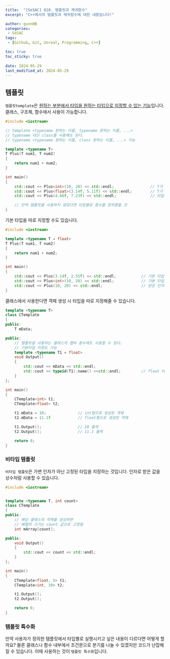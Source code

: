 ```yaml
---
title:  "[SeSAC] 010. 템플릿과 재귀함수"
excerpt: "C++에서의 템플릿과 재귀함수에 대한 내용입니다!"

author: gunnHB
categories: 
 - SeSAC
tags: 
 - [Github, Git, Unreal, Programming, C++]

toc: true
toc_sticky: true
 
date: 2024-05-29
last_modified_at: 2024-05-29
---
```


## 템플릿
`템플릿template`은 <u>원하는 부분에서 타입을 원하는 타입으로 지정할 수 있는 기능</u>입니다. 클래스, 구조체, 함수에서 사용이 가능합니다.

```c++
#include <iostream>

// template <typename 원하는 이름, typename 원하는 이름, ...>
// typename 대신 class를 사용해도 된다.
// typename <typename 원하는 이름, class 원하는 이름, ...> 가능

template <typename T>
T Plus(T num1, T num2)
{
	return num1 + num2;
}

int main()
{
	std::cout << Plus<int>(10, 20) << std::endl;				// T가 int 화
	std::cout << Plus<float>(3.14f, 5.11f) << std::endl;		// T가 float 화
	std::cout << Plus(4.66f, 7.23f) << std::endl;				// 타입을 생략하면 인자의 타입으로 결정됨

	// 만약 템플릿을 사용하지 않았다면 타입별로 함수를 정의했을 것
}
```

기본 타입을 따로 지정할 수도 있습니다.

```c++
#include <iostream>

template <typename T = float>
T Plus(T num1, T num2)
{
	return num1 + num2;
}

int main()
{
	std::cout << Plus(3.14f, 2.55f) << std::endl;			// 기본 타입이 float 타입이기 때문에 생략 가능
	std::cout << Plus<int>(10, 20) << std::endl;			// 기본 타입이 float인거지 int 타입을 넣어도 됨
	std::cout << Plus(10, 20) << std::endl;					// 받은 인자가 int 타입이기 때문에 int 화
}
```

클래스에서 사용한다면 객체 생성 시 타입을 따로 지정해줄 수 있습니다.

```c++
template <typename T>
class CTemplate
{
public:
	T mData;

public:
	// 템플릿을 사용하는 클래스의 멤버 함수에도 사용할 수 있다.
	// 기본타입 지정도 가능
	template <typename T1 = float>
	void Output()
	{
		std::cout << mData << std::endl;
		std::cout << typeid(T1).name() <<std::endl;			// float 타입 출력
	}
};

int main()
{
	CTemplate<int> t1;
	CTemplate<float> t2;

	t1.mData = 10;				// int형으로 생성된 객체
	t2.mData = 11.1f			// float형으로 생성된 객체

	t1.Output();				// 10 출력
	t2.Output();				// 11.1 출력

	return 0;
}
```

### 비타입 템플릿
`비타입 템플릿`은 가변 인자가 아닌 고정된 타입을 지정하는 것입니다. 인자로 받은 값을 상수처럼 사용할 수 있습니다.

```c++
#include <iostream>


template <typename T, int count>
class CTemplate
{
public:
	// 해당 클래스의 객체를 생성하면
	// 배열의 크기는 count 값으로 고정됨
	int mArray[count];

public:
	void Output()
	{
		std::cout << count << std::endl;
	}
};

int main()
{
	CTemplate<float, 5> t1;
	CTemplate<int, 10> t2;

	t1.Output();
	t2.Output();

	return 0;
}
```

### 템플릿 특수화
만약 사용자가 정의한 템플릿에서 타입별로 실행시키고 싶은 내용이 다르다면 어떻게 할까요? 물론 클래스나 함수 내부에서 조건문으로 분기를
나눌 수 있겠지만 코드가 난잡해질 수 있습니다. 이때 사용하는 것이 `템플릿 특수화`입니다.

```c++

```